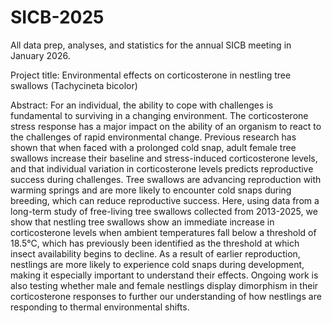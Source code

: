 # SICB-2025
All data prep, analyses, and statistics for the annual SICB meeting in January 2026. 

Project title: Environmental effects on corticosterone in nestling tree swallows (Tachycineta bicolor) 

Abstract: For an individual, the ability to cope with challenges is fundamental to surviving in a changing environment. The corticosterone stress response has a major impact on the ability of an organism to react to the challenges of rapid environmental change. Previous research has shown that when faced with a prolonged cold snap, adult female tree swallows increase their baseline and stress-induced corticosterone levels, and that individual variation in corticosterone levels predicts reproductive success during challenges. Tree swallows are advancing reproduction with warming springs and are more likely to encounter cold snaps during breeding, which can reduce reproductive success. Here, using data from a long-term study of free-living tree swallows collected from 2013-2025, we show that nestling tree swallows show an immediate increase in corticosterone levels when ambient temperatures fall below a threshold of 18.5°C, which has previously been identified as the threshold at which insect availability begins to decline. As a result of earlier reproduction, nestlings are more likely to experience cold snaps during development, making it especially important to understand their effects. Ongoing work is also testing whether male and female nestlings display dimorphism in their corticosterone responses to further our understanding of how nestlings are responding to thermal environmental shifts.

